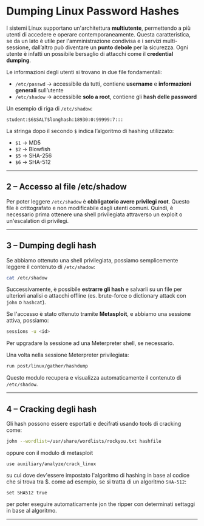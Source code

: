 
# Dumping Linux Password Hashes

I sistemi Linux supportano un'architettura **multiutente**, permettendo a più utenti di accedere e operare contemporaneamente. Questa caratteristica, se da un lato è utile per l'amministrazione condivisa e i servizi multi-sessione, dall’altro può diventare un **punto debole** per la sicurezza. Ogni utente è infatti un possibile bersaglio di attacchi come il **credential dumping**.

Le informazioni degli utenti si trovano in due file fondamentali:

- `/etc/passwd` → accessibile da tutti, contiene **username** e **informazioni generali** sull’utente
- `/etc/shadow` → accessibile **solo a root**, contiene gli **hash delle password**

Un esempio di riga di `/etc/shadow`:
```
student:$6$SALT$longhash:18930:0:99999:7:::
```

La stringa dopo il secondo `$` indica l’algoritmo di hashing utilizzato:

- `$1` → MD5
- `$2` → Blowfish
- `$5` → SHA-256
- `$6` → SHA-512

---

## 2 – Accesso al file /etc/shadow

Per poter leggere `/etc/shadow` è **obbligatorio avere privilegi root**. Questo file è crittografato e non modificabile dagli utenti comuni. Quindi, è necessario prima ottenere una shell privilegiata attraverso un exploit o un'escalation di privilegi.

---

## 3 – Dumping degli hash

Se abbiamo ottenuto una shell privilegiata, possiamo semplicemente leggere il contenuto di `/etc/shadow`:

```bash
cat /etc/shadow
```

Successivamente, è possibile **estrarre gli hash** e salvarli su un file per ulteriori analisi o attacchi offline (es. brute-force o dictionary attack con `john` o `hashcat`).

Se l'accesso è stato ottenuto tramite **Metasploit**, e abbiamo una sessione attiva, possiamo:

```bash
sessions -u <id>
```

Per upgradare la sessione ad una Meterpreter shell, se necessario.

Una volta nella sessione Meterpreter privilegiata:

```bash
run post/linux/gather/hashdump
```

Questo modulo recupera e visualizza automaticamente il contenuto di `/etc/shadow`.

---

## 4 – Cracking degli hash

Gli hash possono essere esportati e decifrati usando tools di cracking come:

```bash
john --wordlist=/usr/share/wordlists/rockyou.txt hashfile
```

oppure con il modulo di metasploit
```
use auxiliary/analyze/crack_linux 
```

su cui dove dev'essere impostato l'algoritmo di hashing in base al codice che si trova tra $.
come ad esempio, se si tratta di un algoritmo `SHA-512`:
```
set SHA512 true
```
per poter eseguire automaticamente jon the ripper con determinati settaggi in base al algoritmo. 

---
